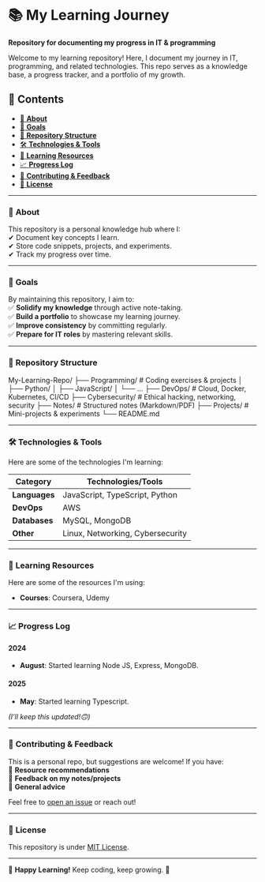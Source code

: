 # 📚 **My Learning Journey**  
**Repository for documenting my progress in IT & programming**  

Welcome to my learning repository! Here, I document my journey in IT, programming, and related technologies. This repo serves as a knowledge base, a progress tracker, and a portfolio of my growth.  

## 🚀 **Contents**  
- [📌 **About**](#-about)  
- [🎯 **Goals**](#-goals)  
- [📂 **Repository Structure**](#-repository-structure)  
- [🛠️ **Technologies & Tools**](#️-technologies--tools)  
- [📝 **Learning Resources**](#-learning-resources)  
- [📈 **Progress Log**](#-progress-log)  
- [🤝 **Contributing & Feedback**](#-contributing--feedback)  
- [📜 **License**](#-license)  

---

### 📌 **About**  
This repository is a personal knowledge hub where I:  
✔ Document key concepts I learn.  
✔ Store code snippets, projects, and experiments.  
✔ Track my progress over time.  

---

### 🎯 **Goals**  
By maintaining this repository, I aim to:  
✅ **Solidify my knowledge** through active note-taking.  
✅ **Build a portfolio** to showcase my learning journey.  
✅ **Improve consistency** by committing regularly.  
✅ **Prepare for IT roles** by mastering relevant skills.  

---

### 📂 **Repository Structure**  
My-Learning-Repo/
├── Programming/          # Coding exercises & projects
│   ├── Python/
│   ├── JavaScript/
│   └── ...
├── DevOps/               # Cloud, Docker, Kubernetes, CI/CD
├── Cybersecurity/        # Ethical hacking, networking, security
├── Notes/                # Structured notes (Markdown/PDF)
├── Projects/             # Mini-projects & experiments
└── README.md

---

### 🛠️ **Technologies & Tools**  
Here are some of the technologies I'm learning:  

| Category       | Technologies/Tools |
|----------------|--------------------|
| **Languages**  | JavaScript, TypeScript, Python |
| **DevOps**     | AWS |
| **Databases**  | MySQL, MongoDB |
| **Other**      | Linux, Networking, Cybersecurity |

---

### 📝 **Learning Resources**  
Here are some of the resources I'm using:  
- **Courses**: Coursera, Udemy    

---

### 📈 **Progress Log**  
#### **2024**  
- **August**: Started learning Node JS, Express, MongoDB.  

#### **2025**  
- **May**: Started learning Typescript.  

*(I’ll keep this updated!🙃)*  

---

### 🤝 **Contributing & Feedback**  
This is a personal repo, but suggestions are welcome! If you have:  
🔹 **Resource recommendations**  
🔹 **Feedback on my notes/projects**  
🔸 **General advice**  

Feel free to [open an issue](https://github.com/DSTIXX05/My-Learning-Journey/issues) or reach out!  

---

### 📜 **License**  
This repository is under [MIT License](LICENSE).  

---

🌟 **Happy Learning!** Keep coding, keep growing. 🚀  
